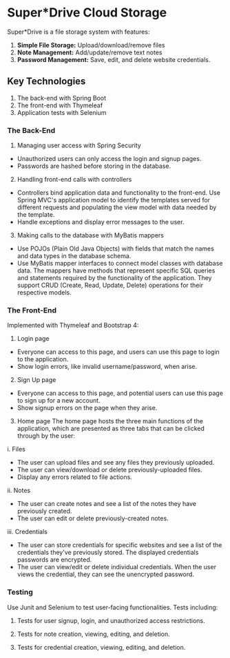 # Super*Drive Cloud Storage
Super*Drive is a file storage system with features:

1. **Simple File Storage:** Upload/download/remove files
2. **Note Management:** Add/update/remove text notes
3. **Password Management:** Save, edit, and delete website credentials.   

## Key Technologies

1. The back-end with Spring Boot
2. The front-end with Thymeleaf
3. Application tests with Selenium

### The Back-End

1. Managing user access with Spring Security
 - Unauthorized users can only access the login and signup pages. 
 - Passwords are hashed before storing in the database.  


2. Handling front-end calls with controllers
 - Controllers bind application data and functionality to the front-end. Use Spring MVC's application model to identify the templates served for different requests and populating the view model with data needed by the template. 
 - Handle exceptions and display error messages to the user. 


3. Making calls to the database with MyBatis mappers
 - Use POJOs (Plain Old Java Objects) with fields that match the names and data types in the database schema. 
 - Use MyBatis mapper interfaces to connect model classes with database data. The mappers have methods that represent specific SQL queries and statements required by the functionality of the application. They support CRUD (Create, Read, Update, Delete) operations for their respective models.


### The Front-End
Implemented with Thymeleaf and Bootstrap 4:

1. Login page
 - Everyone can access to this page, and users can use this page to login to the application. 
 - Show login errors, like invalid username/password, when arise. 


2. Sign Up page
 - Everyone can access to this page, and potential users can use this page to sign up for a new account. 
 - Show signup errors on the page when they arise.


3. Home page
The home page hosts the three main functions of the application, which are presented as three tabs that can be clicked through by the user:


 i. Files
  - The user can upload files and see any files they previously uploaded. 
  - The user can view/download or delete previously-uploaded files.
  - Display any errors related to file actions.


 ii. Notes
  - The user can create notes and see a list of the notes they have previously created.
  - The user can edit or delete previously-created notes.

 iii. Credentials
 - The user can store credentials for specific websites and see a list of the credentials they've previously stored. The displayed credentials passwords are encrypted.
 - The user can view/edit or delete individual credentials. When the user views the credential, they can see the unencrypted password.


### Testing
 Use Junit and Selenium to test user-facing functionalities. Tests including:

1. Tests for user signup, login, and unauthorized access restrictions.

2. Tests for note creation, viewing, editing, and deletion.

3. Tests for credential creation, viewing, editing, and deletion.

